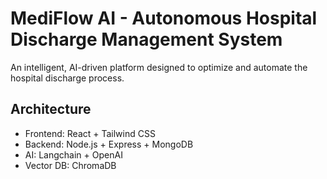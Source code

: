 # MediFlow AI - Autonomous Hospital Discharge Management System

An intelligent, AI-driven platform designed to optimize and automate the hospital discharge process.

## Architecture
- Frontend: React + Tailwind CSS
- Backend: Node.js + Express + MongoDB
- AI: Langchain + OpenAI
- Vector DB: ChromaDB